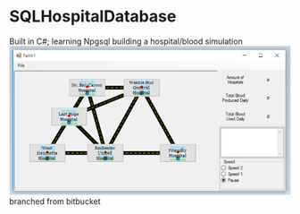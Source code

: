 # SQLHospitalDatabase
Built in C#; learning Npgsql building a hospital/blood simulation
![alt tag](https://github.com/austings/SQLHospitalDatabase/blob/master/preview1.png)
branched from bitbucket
